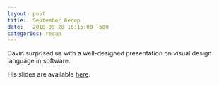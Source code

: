 ```yaml
---
layout: post
title:  September Recap
date:   2018-09-28 16:15:00 -500
categories: recap
---
```

Davin surprised us with a well-designed presentation on visual design language in software.

His slides are available [here](https://drive.google.com/file/d/1aiFjvjOzlR0NjUS0mdS1Kd5lnW-cKUWl/view?usp=sharing).
